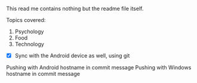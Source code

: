 This read me contains nothing but the readme file itself. 

Topics covered:
1. Psychology
2. Food
3. Technology

- [x] Sync with the Android device as well, using git 

Pushing with Android hostname in commit message
Pushing with Windows hostname in commit message